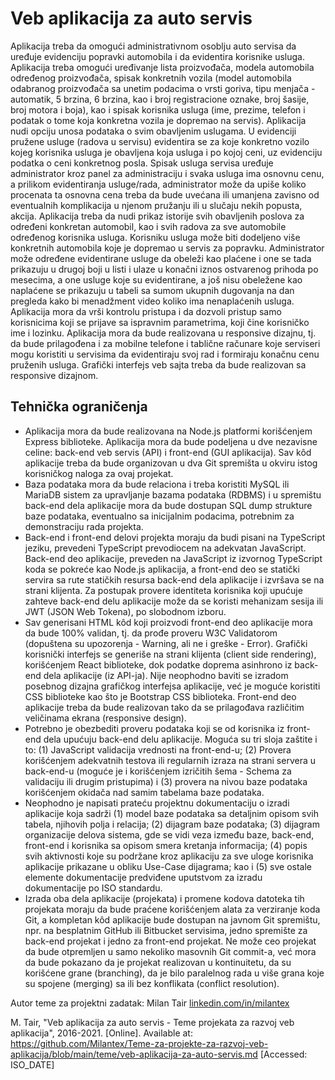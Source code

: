 # Veb aplikacija za auto servis

Aplikacija treba da omogući administrativnom osoblju auto servisa  da uređuje evidenciju popravki automobila i da evidentira korisnike usluga. Aplikacija treba omogući uređivanje lista proizvođača, modela automobila određenog proizvođača, spisak konkretnih vozila (model automobila odabranog proizvođača sa unetim podacima o vrsti goriva, tipu menjača - automatik, 5 brzina, 6 brzina, kao i broj registracione oznake, broj šasije, broj motora i boja), kao i spisak korisnika usluga (ime, prezime, telefon i podatak o tome koja konkretna vozila je dopremao na servis). Aplikacija nudi opciju unosa podataka o svim obavljenim uslugama. U evidenciji pružene usluge (radova u servisu) evidentira se za koje konkretno vozilo kojeg korisnika usluga je obavljena koja usluga i po kojoj ceni, uz evidenciju podatka o ceni konkretnog posla. Spisak usluga servisa uređuje administrator kroz panel za administraciju i svaka usluga ima osnovnu cenu, a prilikom evidentiranja usluge/rada, administrator može da upiše koliko procenata ta osnovna cena treba da bude uvećana ili umanjena zavisno od eventualnih komplikacija u njenom pružanju ili u slučaju nekih popusta, akcija. Aplikacija treba da nudi prikaz istorije svih obavljenih poslova za određeni konkretan automobil, kao i svih radova za sve automobile određenog korisnika usluga. Korisniku usluga može biti dodeljeno više konkretnih automobila koje je dopremao u servis za popravku. Administrator može određene evidentirane usluge da obeleži kao plaćene i one se tada prikazuju u drugoj boji u listi i ulaze u konačni iznos ostvarenog prihoda po mesecima, a one usluge koje su evidentirane, a još nisu obeležene kao naplaćene se prikazuju u tabeli sa sumom ukupnih dugovanja na dan pregleda kako bi menadžment video koliko ima nenaplaćenih usluga. Aplikacija mora da vrši kontrolu pristupa i da dozvoli pristup samo korisnicima koji se prijave sa ispravnim parametrima, koji čine korisničko ime i lozinku. Aplikacija mora da bude realizovana u responsive dizajnu, tj. da bude prilagođena i za mobilne telefone i tablične računare koje serviseri mogu koristiti u servisima da evidentiraju svoj rad i formiraju konačnu cenu pruženih usluga. Grafički interfejs veb sajta treba da bude realizovan sa responsive dizajnom.

## Tehnička ograničenja

- Aplikacija mora da bude realizovana na Node.js platformi korišćenjem Express biblioteke. Aplikacija mora da bude podeljena u dve nezavisne celine: back-end veb servis (API) i front-end (GUI aplikacija). Sav kôd aplikacije treba da bude organizovan u dva Git spremišta u okviru istog korisničkog naloga za ovaj projekat.
- Baza podataka mora da bude relaciona i treba koristiti MySQL ili MariaDB sistem za upravljanje bazama podataka (RDBMS) i u spremištu back-end dela aplikacije mora da bude dostupan SQL dump strukture baze podataka, eventualno sa inicijalnim podacima, potrebnim za demonstraciju rada projekta.
- Back-end i front-end delovi projekta moraju da budi pisani na TypeScript jeziku, prevedeni TypeScript prevodiocem na adekvatan JavaScript. Back-end deo aplikacije, preveden na JavaScript iz izvornog TypeScript koda se pokreće kao Node.js aplikacija, a front-end deo se statički servira sa rute statičkih resursa back-end dela aplikacije i izvršava se na strani klijenta. Za postupak provere identiteta korisnika koji upućuje zahteve back-end delu aplikacije može da se koristi mehanizam sesija ili JWT (JSON Web Tokena), po slobodnom izboru.
- Sav generisani HTML kôd koji proizvodi front-end deo aplikacije mora da bude 100% validan, tj. da prođe proveru W3C Validatorom (dopuštena su upozorenja - Warning, ali ne i greške - Error). Grafički korisnički interfejs se generiše na strani klijenta (client side rendering), korišćenjem React biblioteke, dok podatke doprema asinhrono iz back-end dela aplikacije (iz API-ja). Nije neophodno baviti se izradom posebnog dizajna grafičkog interfejsa aplikacije, već je moguće koristiti CSS biblioteke kao što je Bootstrap CSS biblioteka. Front-end deo aplikacije treba da bude realizovan tako da se prilagođava različitim veličinama ekrana (responsive design).
- Potrebno je obezbediti proveru podataka koji se od korisnika iz front-end dela upućuju back-end delu aplikacije. Moguća su tri sloja zaštite i to: (1) JavaScript validacija vrednosti na front-end-u; (2) Provera korišćenjem adekvatnih testova ili regularnih izraza na strani servera u back-end-u (moguće je i korišćenjem izričitih šema - Schema za validaciju ili drugim pristupima) i (3) provera na nivou baze podataka korišćenjem okidača nad samim tabelama baze podataka.
- Neophodno je napisati prateću projektnu dokumentaciju o izradi aplikacije koja sadrži (1) model baze podataka sa detaljnim opisom svih tabela, njihovih polja i relacija; (2) dijagram baze podataka; (3) dijagram organizacije delova sistema, gde se vidi veza između baze, back-end, front-end i korisnika sa opisom smera kretanja informacija; (4) popis svih aktivnosti koje su podržane kroz aplikaciju za sve uloge korisnika aplikacije prikazane u obliku Use-Case dijagrama; kao i (5) sve ostale elemente dokumentacije predviđene uputstvom za izradu dokumentacije po ISO standardu.
- Izrada oba dela aplikacije (projekata) i promene kodova datoteka tih projekata moraju da bude praćene korišćenjem alata za verziranje koda Git, a kompletan kôd aplikacije bude dostupan na javnom Git spremištu, npr. na besplatnim GitHub ili Bitbucket servisima, jedno spremište za back-end projekat i jedno za front-end projekat. Ne može ceo projekat da bude otpremljen u samo nekoliko masovnih Git commit-a, već mora da bude pokazano da je projekat realizovan u kontinuitetu, da su korišćene grane (branching), da je bilo paralelnog rada u više grana koje su spojene (merging) sa ili bez konflikata (conflict resolution).

Autor teme za projektni zadatak: Milan Tair [linkedin.com/in/milantex](https://linkedin.com/in/milantex)

M. Tair, "Veb aplikacija za auto servis - Teme projekata za razvoj veb aplikacija", 2016-2021. [Online]. Available at: https://github.com/Milantex/Teme-za-projekte-za-razvoj-veb-aplikacija/blob/main/teme/veb-aplikacija-za-auto-servis.md [Accessed: ISO_DATE]
